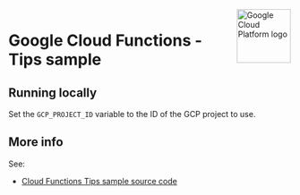 <img src="https://avatars2.githubusercontent.com/u/2810941?v=3&s=96" alt="Google Cloud Platform logo" title="Google Cloud Platform" align="right" height="96" width="96"/>

# Google Cloud Functions - Tips sample

## Running locally
Set the `GCP_PROJECT_ID` variable to the ID of the GCP project to use.

## More info
See:

* [Cloud Functions Tips sample source code][code]

[code]: main.py
